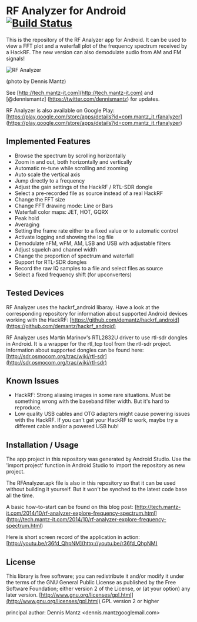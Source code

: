 RF Analyzer for Android [![Build Status](https://travis-ci.org/pavlus/RFAnalyzer.svg?branch=master)](https://travis-ci.org/pavlus/RFAnalyzer)
=======================

This is the repository of the RF Analyzer app for Android. It can be used
to view a FFT plot and a waterfall plot of the frequency spectrum
received by a HackRF. The new version can also demodulate audio from
AM and FM signals!

![RF Analyzer](http://4.bp.blogspot.com/-gdSsQ1COybM/VEQkplyqFOI/AAAAAAAADt8/hJhA0i6WyYY/s0/RF%2BAnalyzer.jpg)

(photo by Dennis Mantz)

See [http://tech.mantz-it.com](http://tech.mantz-it.com) and [@dennismantz]
(https://twitter.com/dennismantz) for updates.

RF Analyzer is also available on Google Play: 
[https://play.google.com/store/apps/details?id=com.mantz_it.rfanalyzer]
(https://play.google.com/store/apps/details?id=com.mantz_it.rfanalyzer)

Implemented Features
--------------------
* Browse the spectrum by scrolling horizontally
* Zoom in and out, both horizontally and vertically
* Automatic re-tune while scrolling and zooming
* Auto scale the vertical axis
* Jump directly to a frequency
* Adjust the gain settings of the HackRF / RTL-SDR dongle
* Select a pre-recorded file as source instead of a real HackRF
* Change the FFT size
* Change FFT drawing mode: Line or Bars
* Waterfall color maps: JET, HOT, GQRX
* Peak hold
* Averaging
* Setting the frame rate either to a fixed value or to automatic control
* Activate logging and showing the log file
* Demodulate nFM, wFM, AM, LSB and USB with adjustable filters
* Adjust squelch and channel width
* Change the proportion of spectrum and waterfall
* Support for RTL-SDR dongles
* Record the raw IQ samples to a file and select files as source
* Select a fixed frequency shift (for upconverters)


Tested Devices
--------------

RF Analyzer uses the hackrf_android libaray. Have a look at the corresponding
repository for information about supported Android devices working with the HackRF:
[https://github.com/demantz/hackrf_android](https://github.com/demantz/hackrf_android)

RF Analyzer uses Martin Marinov's RTL2832U driver to use rtl-sdr dongles in Android.
It is a wrapper for the rtl_tcp tool from the rtl-sdr project. Information about
supported dongles can be found here:
[http://sdr.osmocom.org/trac/wiki/rtl-sdr](http://sdr.osmocom.org/trac/wiki/rtl-sdr)

Known Issues
------------
* HackRF: Strong aliasing images in some rare situations. Must be something wrong with the
  baseband filter width. But it's hard to reproduce.
* Low quality USB cables and OTG adapters might cause powering issues with the HackRF. If
  you can't get your HackRF to work, maybe try a different cable and/or a powered USB hub!


Installation / Usage
--------------------
The app project in this repository was generated by Android Studio.
Use the 'import project' function in Android Studio to import the repository
as new project.

The RFAnalyzer.apk file is also in this repository so that it can be used without 
building it yourself. But it won't be synched to the latest code base all the time.

A basic how-to-start can be found on this blog post:
[http://tech.mantz-it.com/2014/10/rf-analyzer-explore-frequency-spectrum.html]
(http://tech.mantz-it.com/2014/10/rf-analyzer-explore-frequency-spectrum.html)

Here is short screen record of the application in action:
[http://youtu.be/r36fd_QhpNM](http://youtu.be/r36fd_QhpNM)


License
-------
This library is free software; you can redistribute it and/or
modify it under the terms of the GNU General Public
License as published by the Free Software Foundation; either
version 2 of the License, or (at your option) any later version.
[http://www.gnu.org/licenses/gpl.html](http://www.gnu.org/licenses/gpl.html) GPL version 2 or higher

principal author: Dennis Mantz <dennis.mantzgooglemail.com>
